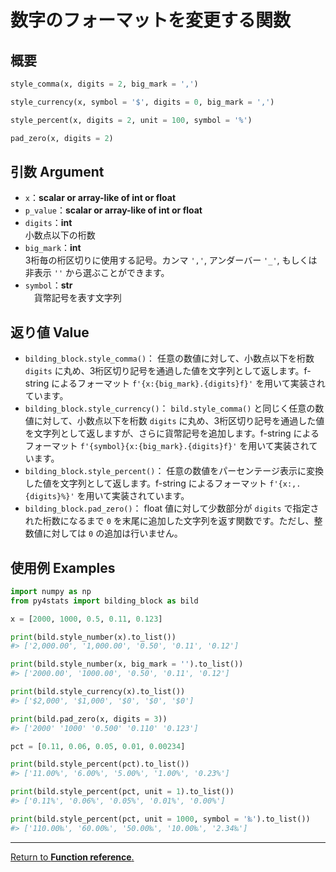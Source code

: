 # 数字のフォーマットを変更する関数

## 概要

``` python
style_comma(x, digits = 2, big_mark = ',')

style_currency(x, symbol = '$', digits = 0, big_mark = ',')

style_percent(x, digits = 2, unit = 100, symbol = '%')

pad_zero(x, digits = 2)
```

## 引数 Argument

- `x`：**scalar or array-like of int or float**</br>
- `p_value`：**scalar or array-like of int or float**</br>
- `digits`：**int**</br>
小数点以下の桁数
- `big_mark`：**int**</br>
3桁毎の桁区切りに使用する記号。カンマ `','`, アンダーバー `'_'`, もしくは 非表示 `''` から選ぶことができます。
- `symbol`：**str**</br>
　貨幣記号を表す文字列

## 返り値 Value

- `bilding_block.style_comma()`： 任意の数値に対して、小数点以下を桁数 `digits` に丸め、3桁区切り記号を通過した値を文字列として返します。f-string によるフォーマット `f'{x:{big_mark}.{digits}f}'` を用いて実装されています。
- `bilding_block.style_currency()`： `bild.style_comma()` と同じく任意の数値に対して、小数点以下を桁数 `digits` に丸め、3桁区切り記号を通過した値を文字列として返しますが、さらに貨幣記号を追加します。f-string によるフォーマット `f'{symbol}{x:{big_mark}.{digits}f}'` を用いて実装されています。
- `bilding_block.style_percent()`： 任意の数値をパーセンテージ表示に変換した値を文字列として返します。f-string によるフォーマット `f'{x:,.{digits}%}'` を用いて実装されています。
- `bilding_block.pad_zero()`： float 値に対して少数部分が `digits` で指定された桁数になるまで `0` を末尾に追加した文字列を返す関数です。ただし、整数値に対しては `0` の追加は行いません。


## 使用例 Examples

```python
import numpy as np
from py4stats import bilding_block as bild

x = [2000, 1000, 0.5, 0.11, 0.123]

print(bild.style_number(x).to_list())
#> ['2,000.00', '1,000.00', '0.50', '0.11', '0.12']

print(bild.style_number(x, big_mark = '').to_list())
#> ['2000.00', '1000.00', '0.50', '0.11', '0.12']

print(bild.style_currency(x).to_list())
#> ['$2,000', '$1,000', '$0', '$0', '$0']

print(bild.pad_zero(x, digits = 3))
#> ['2000' '1000' '0.500' '0.110' '0.123']
```

```python
pct = [0.11, 0.06, 0.05, 0.01, 0.00234]

print(bild.style_percent(pct).to_list())
#> ['11.00%', '6.00%', '5.00%', '1.00%', '0.23%']

print(bild.style_percent(pct, unit = 1).to_list())
#> ['0.11%', '0.06%', '0.05%', '0.01%', '0.00%']

print(bild.style_percent(pct, unit = 1000, symbol = '‰').to_list())
#> ['110.00‰', '60.00‰', '50.00‰', '10.00‰', '2.34‰']
```

***
[Return to **Function reference**.](https://github.com/Hirototensho/Py4Stats/blob/main/reference.md)
